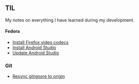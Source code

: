 ## TIL

My notes on everything I have learned during my development.


#### Fedora

- [Install Firefox video codecs](./Fedora/firefox_video_codec_fedora.md)
- [Install Android Studio](./Fedora/install_android_studio_fedora.md)
- [Update Android Studio](./Fedora/update_android_studio_fedora.md)

### Git

- [Resync gitignore to origin](./Git/resync_gitignore.md)